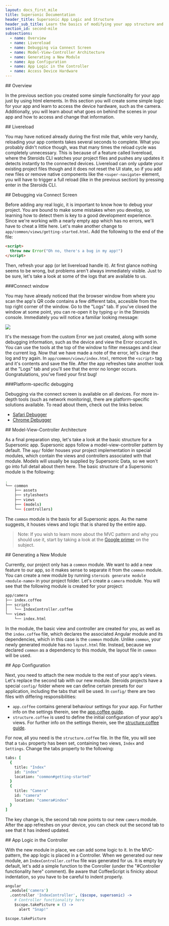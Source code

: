 ```yaml
---
layout: docs_first_mile
title: Supersonic Documentation
header_title: Supersonic App Logic and Structure
header_sub_title: Learn the basics of modifying your app structure and logic
section_id: second-mile
subsections:
  - name: Overview
  - name: Livereload
  - name: Debugging via Connect Screen
  - name: Model-View-Controller Architecture
  - name: Generating a New Module
  - name: App Configuration
  - name: App Logic in the Controller
  - name: Access Device Hardware
---
```

<section class="docs-section" id="overview">
## Overview

In the previous section you created some simple functionality for your app just by using html elements. In this section you will create some simple logic for your app and learn to access the device hardware, such as the camera. Additionally, you will learn about what goes on behind the scenes in your app and how to access and change that information.
</section>

<section class="docs-section" id="livereload">
## Livereload

You may have noticed already during the first mile that, while very handy, reloading your app contents takes several seconds to complete. What you probably didn't notice though, was that many times the reload cycle was completely unnecessary. This is because of a feature called livereload, where the Steroids CLI watches your project files and pushes any updates it detects instantly to the connected devices. Livereload can only update your existing project files though and it does not reset the UI state, so if you add new files or remove native components like the `<super-navigate>` element, you will have to trigger a full reload (like in the previous section) by pressing enter in the Steroids CLI.
</section>

<section class="docs-section" id="debugging-via-connect-screen">
## Debugging via Connect Screen

Before adding any real logic, it is important to know how to debug your project. You are bound to make some mistakes when you develop, so learning how to detect them is key to a good development experience. Since we're working with a nearly empty app which has no errors, we'll have to cheat a little here. Let's make another change to `app/common/views/getting-started.html`. Add the following to the end of the file:

```html
<script>
  throw new Error("Oh no, there's a bug in my app!")
</script>
```

Then, refresh your app (or let livereload handle it). At first glance nothing seems to be wrong, but problems aren't always immediately visible. Just to be sure, let's take a look at some of the logs that are available to us.

###Connect window

You may have already noticed that the browser window from where you scan the app's QR code contains a few different tabs, accesible from the top right corner of the window. Go to the "Logs" tab. If you've closed the window at some point, you can re-open it by typing `qr` in the Steroids console. Immediately you will notice a familiar looking message:

<img src="http://placehold.it/600x300">

It's the message from the custom Error we just created, along with some debugging information, such as the device and view the Error occured in. You can use the tools at the top of the window to filter messages and clear the current log. Now that we have made a note of the error, let's clear the log and try again. In `app/common/views/index.html`, remove the `<script>` tag and it's contents and save the file. After the app refreshes take another look at the "Logs" tab and you'll see that the error no longer occurs. Gongratulations, you've fixed your first bug!

###Platform-specific debugging

Debugging via the connect screen is available on all devices. For more in-depth tools (such as network monitoring), there are platform-specific solutions available. To read about them, check out the links below.

  - [Safari Debugger]()
  - [Chrome Debugger]()
</section>

<section class="docs-section" id="model-view-controller-architecture">
## Model-View-Controller Architecture

As a final preparation step, let's take a look at the basic structure for a Supersonic app. Supersonic apps follow a model-view-controller pattern by default. The `app/` folder houses your project implementation in special modules, which contain the views and controllers associated with that module. Models will usually be supplied by Supersonic Data, so we won't go into full detail about them here. The basic structure of a Supersonic module is the following:

```bash
.
└── common
    ├── assets
    ├── stylesheets
    ├── views
    ├── (models)
    └── (controllers)
```

The `common` module is the basis for all Supersonic apps. As the name suggests, it houses views and logic that is shared by the entire app.

>Note: If you wish to learn more about the MVC pattern and why you should use it, start by taking a look at the [Google primer](https://developer.chrome.com/apps/app_frameworks) on the subject.

</section>

<section class="docs-section" id="generating-a-new-module">
## Generating a New Module

Currently, our project only has a `common` module. We want to add a new feature to our app, so it makes sense to separate it from the `common` module. You can create a new module by running `steroids generate module <module-name>` in your project folder. Let's create a `camera` module. You will see that the following module is created for your project:

```bash
app/camera
├── index.coffee
├── scripts
│   └── IndexController.coffee
└── views
    └── index.html
```

In the module, the basic view and controller are created for you, as well as the `index.coffee` file, which declares the associated Angular module and its dependencies, which in this case is the `common` module. Unlike `common`, your newly generated module has no `layout.html` file. Instead, because we declared `common` as a dependency to this module, the layout file in `common` will be used.

</section>

<section class="docs-section" id="app-configuration">
## App Configuration

Next, you need to attach the new module to the rest of your app's views. Let's replace the second tab with our new module. Steroids projects have a special `config/` folder where we can define certain presets for our application, including the tabs that will be used. In `config/` there are two files with differing responsibilities:

 - `app.coffee` contains general behaviour settings for your app. For further info on the settings therein, see the [app.coffee guide]().
 - `structure.coffee` is used to define the initial configuration of your app's views. For further info on the settings therein, see the [structure.coffee guide]().

For now, all you need is the `structure.coffee` file. In the file, you will see that a `tabs` property has been set, containing two views, `Index` and `Settings`. Change the tabs property to the following:

```coffee
tabs: [
  {
    title: "Index"
    id: "index"
    location: "common#getting-started"
  }
  {
    title: "Camera"
    id: "camera"
    location: "camera#index"
  }
]
```

The key change is, the second tab now points to our new `camera` module. After the app refreshes on your device, you can check out the second tab to see that it has indeed updated.

</section>
<section class="docs-section" id="app-logic-in-the-controller">
## App Logic in the Controller

With the new module in place, we can add some logic to it. In the MVC-pattern, the app logic is placed in a Controller. When we generated our new module, an `IndexController.coffee` file was generated for us. It is empty by default, let's add a simple function to the Conroller (under the "#Controller functionality here" comment). Be aware that CoffeeScript is finicky about indentation, so you have to be careful to indent properly.

```coffee
angular
  .module('camera')
  .controller 'IndexController', ($scope, supersonic) ->
    # Controller functionality here
    $scope.takePicture = () ->
      alert "Snap!"
```

`$scope.takePicture`
</section>

